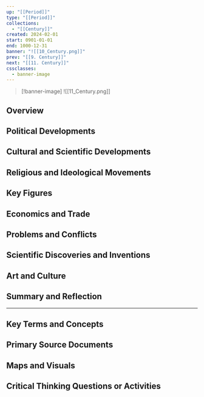 ```yaml
---
up: "[[Period]]"
type: "[[Period]]"
collections:
  - "[[Century]]"
created: 2024-02-01
start: 0901-01-01
end: 1000-12-31
banner: "![[10_Century.png]]"
prev: "[[9. Century]]"
next: "[[11. Century]]"
cssclasses:
  - banner-image
---
```

>[!banner-image] ![[11_Century.png]]
>
## Overview
## Political Developments
## Cultural and Scientific Developments
## Religious and Ideological Movements
## Key Figures
## Economics and Trade
## Problems and Conflicts
## Scientific Discoveries and Inventions
## Art and Culture
## Summary and Reflection
---
## Key Terms and Concepts
## Primary Source Documents
## Maps and Visuals
## Critical Thinking Questions or Activities


